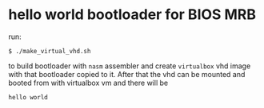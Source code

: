 # hello world bootloader for BIOS MRB

run: 
```
$ ./make_virtual_vhd.sh
```
to build bootloader with `nasm` assembler and create `virtualbox` vhd image with that bootloader copied to it.
After that the vhd can be mounted and booted from with virtualbox vm and there will be 
```
hello world
```
